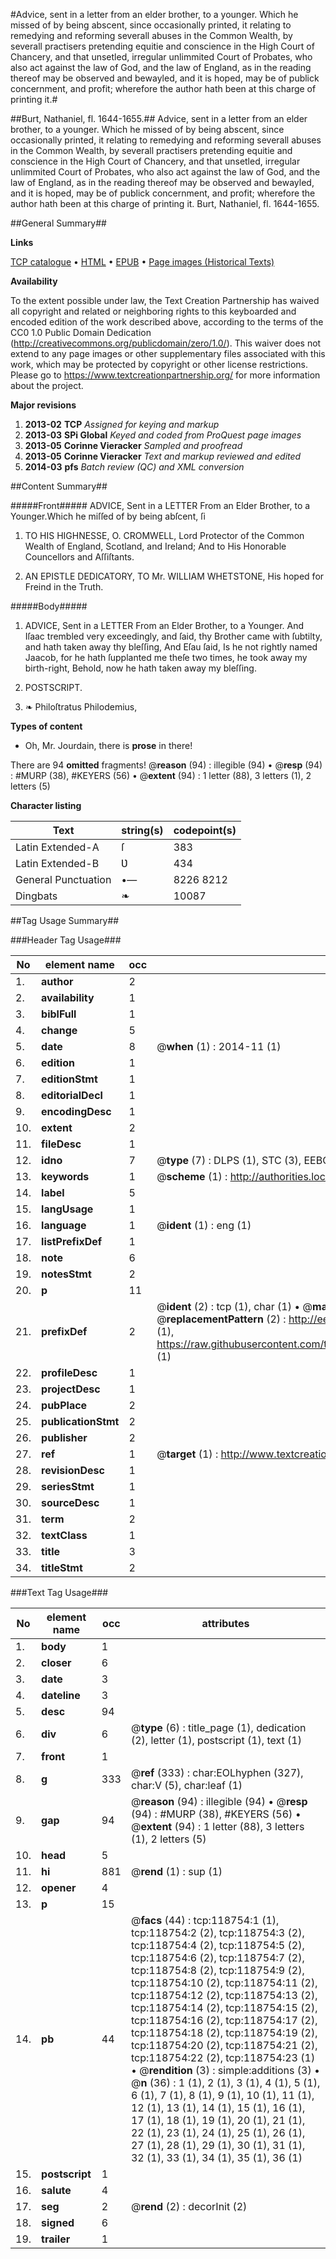 #Advice, sent in a letter from an elder brother, to a younger. Which he missed of by being abscent, since occasionally printed, it relating to remedying and reforming severall abuses in the Common Wealth, by severall practisers pretending equitie and conscience in the High Court of Chancery, and that unsetled, irregular unlimmited Court of Probates, who also act against the law of God, and the law of England, as in the reading thereof may be observed and bewayled, and it is hoped, may be of publick concernment, and profit; wherefore the author hath been at this charge of printing it.#

##Burt, Nathaniel, fl. 1644-1655.##
Advice, sent in a letter from an elder brother, to a younger. Which he missed of by being abscent, since occasionally printed, it relating to remedying and reforming severall abuses in the Common Wealth, by severall practisers pretending equitie and conscience in the High Court of Chancery, and that unsetled, irregular unlimmited Court of Probates, who also act against the law of God, and the law of England, as in the reading thereof may be observed and bewayled, and it is hoped, may be of publick concernment, and profit; wherefore the author hath been at this charge of printing it.
Burt, Nathaniel, fl. 1644-1655.

##General Summary##

**Links**

[TCP catalogue](http://www.ota.ox.ac.uk/tcp/)  • 
[HTML](http://tei.it.ox.ac.uk/tcp/Texts-HTML/free/A78/A78010.html)  • 
[EPUB](http://tei.it.ox.ac.uk/tcp/Texts-EPUB/free/A78/A78010.epub) • 
[Page images (Historical Texts)](https://historicaltexts.jisc.ac.uk/eebo-99866479e)

**Availability**

To the extent possible under law, the Text Creation Partnership has waived all copyright and related or neighboring rights to this keyboarded and encoded edition of the work described above, according to the terms of the CC0 1.0 Public Domain Dedication (http://creativecommons.org/publicdomain/zero/1.0/). This waiver does not extend to any page images or other supplementary files associated with this work, which may be protected by copyright or other license restrictions. Please go to https://www.textcreationpartnership.org/ for more information about the project.

**Major revisions**

1. __2013-02__ __TCP__ *Assigned for keying and markup*
1. __2013-03__ __SPi Global__ *Keyed and coded from ProQuest page images*
1. __2013-05__ __Corinne Vieracker__ *Sampled and proofread*
1. __2013-05__ __Corinne Vieracker__ *Text and markup reviewed and edited*
1. __2014-03__ __pfs__ *Batch review (QC) and XML conversion*

##Content Summary##

#####Front#####
ADVICE, Sent in a LETTER From an Elder Brother, to a Younger.Which he miſſed of by being abſcent, ſi
1. TO HIS HIGHNESSE, O. CROMWELL, Lord Protector of the Common Wealth of England, Scotland, and Ireland; And to His Honorable Councellors and Aſſiſtants.

1. AN EPISTLE DEDICATORY, TO Mr. WILLIAM WHETSTONE, His hoped for Freind in the Truth.

#####Body#####

1. ADVICE, Sent in a LETTER From an Elder Brother, to a Younger. And Iſaac trembled very exceedingly, and ſaid, thy Brother came with ſubtilty, and hath taken away thy bleſſing, And Eſau ſaid, Is he not rightly named Jaacob, for he hath ſupplanted me theſe two times, he took away my birth-right, Behold, now he hath taken away my bleſſing.

1. POSTSCRIPT.

1. ❧ Philoſtratus Philodemius,

**Types of content**

  * Oh, Mr. Jourdain, there is **prose** in there!

There are 94 **omitted** fragments! 
 @__reason__ (94) : illegible (94)  •  @__resp__ (94) : #MURP (38), #KEYERS (56)  •  @__extent__ (94) : 1 letter (88), 3 letters (1), 2 letters (5)

**Character listing**


|Text|string(s)|codepoint(s)|
|---|---|---|
|Latin Extended-A|ſ|383|
|Latin Extended-B|Ʋ|434|
|General Punctuation|•—|8226 8212|
|Dingbats|❧|10087|

##Tag Usage Summary##

###Header Tag Usage###

|No|element name|occ|attributes|
|---|---|---|---|
|1.|__author__|2||
|2.|__availability__|1||
|3.|__biblFull__|1||
|4.|__change__|5||
|5.|__date__|8| @__when__ (1) : 2014-11 (1)|
|6.|__edition__|1||
|7.|__editionStmt__|1||
|8.|__editorialDecl__|1||
|9.|__encodingDesc__|1||
|10.|__extent__|2||
|11.|__fileDesc__|1||
|12.|__idno__|7| @__type__ (7) : DLPS (1), STC (3), EEBO-CITATION (1), PROQUEST (1), VID (1)|
|13.|__keywords__|1| @__scheme__ (1) : http://authorities.loc.gov/ (1)|
|14.|__label__|5||
|15.|__langUsage__|1||
|16.|__language__|1| @__ident__ (1) : eng (1)|
|17.|__listPrefixDef__|1||
|18.|__note__|6||
|19.|__notesStmt__|2||
|20.|__p__|11||
|21.|__prefixDef__|2| @__ident__ (2) : tcp (1), char (1)  •  @__matchPattern__ (2) : ([0-9\-]+):([0-9IVX]+) (1), (.+) (1)  •  @__replacementPattern__ (2) : http://eebo.chadwyck.com/downloadtiff?vid=$1&page=$2 (1), https://raw.githubusercontent.com/textcreationpartnership/Texts/master/tcpchars.xml#$1 (1)|
|22.|__profileDesc__|1||
|23.|__projectDesc__|1||
|24.|__pubPlace__|2||
|25.|__publicationStmt__|2||
|26.|__publisher__|2||
|27.|__ref__|1| @__target__ (1) : http://www.textcreationpartnership.org/docs/. (1)|
|28.|__revisionDesc__|1||
|29.|__seriesStmt__|1||
|30.|__sourceDesc__|1||
|31.|__term__|2||
|32.|__textClass__|1||
|33.|__title__|3||
|34.|__titleStmt__|2||


###Text Tag Usage###

|No|element name|occ|attributes|
|---|---|---|---|
|1.|__body__|1||
|2.|__closer__|6||
|3.|__date__|3||
|4.|__dateline__|3||
|5.|__desc__|94||
|6.|__div__|6| @__type__ (6) : title_page (1), dedication (2), letter (1), postscript (1), text (1)|
|7.|__front__|1||
|8.|__g__|333| @__ref__ (333) : char:EOLhyphen (327), char:V (5), char:leaf (1)|
|9.|__gap__|94| @__reason__ (94) : illegible (94)  •  @__resp__ (94) : #MURP (38), #KEYERS (56)  •  @__extent__ (94) : 1 letter (88), 3 letters (1), 2 letters (5)|
|10.|__head__|5||
|11.|__hi__|881| @__rend__ (1) : sup (1)|
|12.|__opener__|4||
|13.|__p__|15||
|14.|__pb__|44| @__facs__ (44) : tcp:118754:1 (1), tcp:118754:2 (2), tcp:118754:3 (2), tcp:118754:4 (2), tcp:118754:5 (2), tcp:118754:6 (2), tcp:118754:7 (2), tcp:118754:8 (2), tcp:118754:9 (2), tcp:118754:10 (2), tcp:118754:11 (2), tcp:118754:12 (2), tcp:118754:13 (2), tcp:118754:14 (2), tcp:118754:15 (2), tcp:118754:16 (2), tcp:118754:17 (2), tcp:118754:18 (2), tcp:118754:19 (2), tcp:118754:20 (2), tcp:118754:21 (2), tcp:118754:22 (2), tcp:118754:23 (1)  •  @__rendition__ (3) : simple:additions (3)  •  @__n__ (36) : 1 (1), 2 (1), 3 (1), 4 (1), 5 (1), 6 (1), 7 (1), 8 (1), 9 (1), 10 (1), 11 (1), 12 (1), 13 (1), 14 (1), 15 (1), 16 (1), 17 (1), 18 (1), 19 (1), 20 (1), 21 (1), 22 (1), 23 (1), 24 (1), 25 (1), 26 (1), 27 (1), 28 (1), 29 (1), 30 (1), 31 (1), 32 (1), 33 (1), 34 (1), 35 (1), 36 (1)|
|15.|__postscript__|1||
|16.|__salute__|4||
|17.|__seg__|2| @__rend__ (2) : decorInit (2)|
|18.|__signed__|6||
|19.|__trailer__|1||
